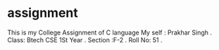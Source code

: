 # assignment
This is my College Assignment of C language 
My self : Prakhar Singh .
Class: Btech CSE 1St Year .
Section :F-2 .
Roll No: 51 .
